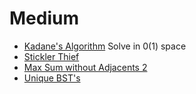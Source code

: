# Medium
- [Kadane's Algorithm](https://www.geeksforgeeks.org/problems/kadanes-algorithm-1587115620/1?itm_source=geeksforgeeks&itm_medium=article&itm_campaign=practice_card) Solve in 0(1) space
- [Stickler Thief](https://www.geeksforgeeks.org/problems/stickler-theif-1587115621/1?itm_source=geeksforgeeks&itm_medium=article&itm_campaign=practice_card)
- [Max Sum without Adjacents 2](http://geeksforgeeks.org/problems/max-sum-without-adjacents-2/1?itm_source=geeksforgeeks&itm_medium=article&itm_campaign=practice_card)
- [Unique BST's](https://www.geeksforgeeks.org/problems/unique-bsts-1587115621/1?itm_source=geeksforgeeks&itm_medium=article&itm_campaign=practice_card)
